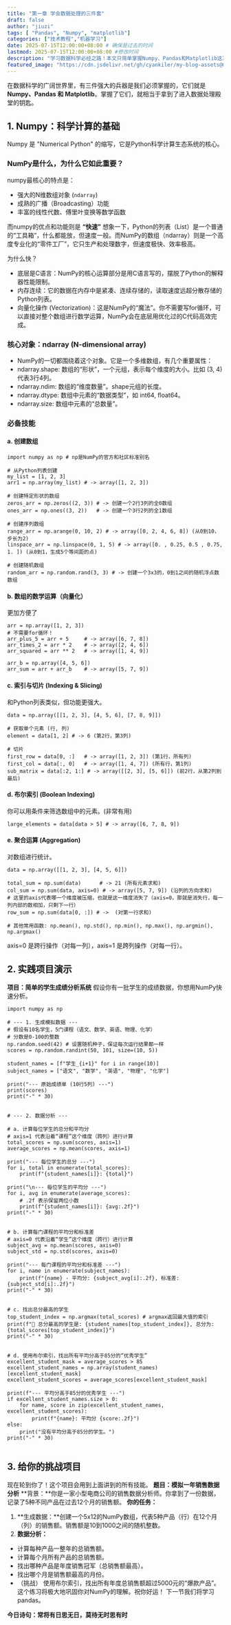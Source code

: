 ```yaml
---
title: "第一章 学会数据处理的三件套"
draft: false
author: "jiuzi"
tags: [ "Pandas", "Numpy", "matplotlib"]
categories: ["技术教程","机器学习"]
date: 2025-07-15T12:00:00+08:00 # 确保是过去的时间
lastmod: 2025-07-15T12:00:00+08:00 #修改时间
description: "学习数据科学必经之路！本文只简单掌握Numpy、Pandas和Matplotlib这三个Python数据处理核心库的基础用法。"
featured_image: "https://cdn.jsdelivr.net/gh/cyankiler/my-blog-assets@main/images/pandas.png"
---
```



在数据科学的广阔世界里，有三件强大的兵器是我们必须掌握的，它们就是 **Numpy、Pandas 和 Matplotlib**。掌握了它们，就相当于拿到了进入数据处理殿堂的钥匙。

## 1. Numpy：科学计算的基础
Numpy 是 "Numerical Python" 的缩写，它是Python科学计算生态系统的核心。

### NumPy是什么，为什么它如此重要？

numpy最核心的特点是：
- 强大的N维数组对象 (`ndarray`)
- 成熟的广播（Broadcasting）功能
- 丰富的线性代数、傅里叶变换等数学函数

而numpy的优点和功能则是 **“快速”**
想象一下，Python的列表（List）是一个普通的“工具箱”，什么都能放，但速度一般。而NumPy的数组（ndarray）则是一个高度专业化的“零件工厂”，它只生产和处理数字，但速度极快、效率极高。

为什么快？

- 底层是C语言：NumPy的核心运算部分是用C语言写的，摆脱了Python的解释器性能限制。
- 内存连续：它的数据在内存中是紧凑、连续存储的，读取速度远超分散存储的Python列表。
- 向量化操作 (Vectorization)：这是NumPy的“魔法”。你不需要写for循环，可以直接对整个数组进行数学运算，NumPy会在底层用优化过的C代码高效完成。

### 核心对象：ndarray (N-dimensional array)

- NumPy的一切都围绕着这个对象。它是一个多维数组，有几个重要属性：
- ndarray.shape: 数组的“形状”，一个元组，表示每个维度的大小。比如 (3, 4) 代表3行4列。
- ndarray.ndim: 数组的“维度数量”。shape元组的长度。
- ndarray.dtype: 数组中元素的“数据类型”，如 int64, float64。
- ndarray.size: 数组中元素的“总数量”。

### 必备技能
#### a. 创建数组
```
import numpy as np # np是NumPy的官方和社区标准别名

# 从Python列表创建
my_list = [1, 2, 3]
arr1 = np.array(my_list) # -> array​([1, 2, 3])

# 创建特定形状的数组
zeros_arr = np.zeros((2, 3)) # -> 创建一个2行3列的全0数组
ones_arr = np.ones((3, 2))   # -> 创建一个3行2列的全1数组

# 创建序列数组
range_arr = np.arange(0, 10, 2) # -> array([0, 2, 4, 6, 8]) (从0到10，步长为2)
linspace_arr = np.linspace(0, 1, 5) # -> array([0. , 0.25, 0.5 , 0.75, 1. ]) (从0到1，生成5个等间距的点)

# 创建随机数组
random_arr = np.random.rand(3, 3) # -> 创建一个3x3的，0到1之间的随机浮点数数组

```

#### b. 数组的数学运算（向量化）
更加方便了
```
arr = np.array([1, 2, 3])
# 不需要for循环！
arr_plus_5 = arr + 5     # -> array([6, 7, 8])
arr_times_2 = arr * 2    # -> array([2, 4, 6])
arr_squared = arr ** 2   # -> array([1, 4, 9])

arr_b = np.array([4, 5, 6])
arr_sum = arr + arr_b    # -> array([5, 7, 9])

```
#### c. 索引与切片 (Indexing & Slicing)
和Python列表类似，但功能更强大。
```
data = np.array([[1, 2, 3], [4, 5, 6], [7, 8, 9]])

# 获取单个元素 (行, 列)
element = data[1, 2] # -> 6 (第2行，第3列)

# 切片
first_row = data[0, :]   # -> array([1, 2, 3]) (第1行，所有列)
first_col = data[:, 0]   # -> array([1, 4, 7])​ (所有行，第1列)
sub_matrix = data[:2, 1:] # -> array([[2, 3], [5, 6]]) (前2行，从第2列到最后)

```

#### d. 布尔索引 (Boolean Indexing) 
你可以用条件来筛选数组中的元素。(非常有用)
```
large_elements = data[data > 5] # -> array([6, 7, 8, 9])

```

#### e. 聚合运算 (Aggregation)
对数组进行统计。
```
data = np.array([[1, 2, 3], [4, 5, 6]])

total_sum = np.sum(data)      # -> 21 (所有元素求和)
col_sum = np.sum(data, axis=0) # -> array([5, 7, 9]) (沿列的方向求和)
# 这里的axis代表哪一个维度被压缩，也就是这一维度消失了（axis=0，那就是消失行，每一列内部的数相加，只剩下一行）
row_sum = np.sum(data[0, :]) # ->  (对第一行求和)

# 其他常用函数: np.mean(), np.std(), np.min(), np.max(), np.argmin(), np.argmax()

```
axis=0 是跨行操作（对每一列），axis=1 是跨列操作（对每一行）。

## 2. 实践项目演示
**项目：简单的学生成绩分析系统**
假设你有一批学生的成绩数据，你想用NumPy快速分析。
```
import numpy as np

# --- 1. 生成模拟数据 ---
# 假设有10名学生，5门课程（语文、数学、英语、物理、化学）
# 分数是0-100的整数
np.random.seed(42) # 设置随机种子，保证每次运行结果都一样
scores = np.random.randint(50, 101, size=(10, 5))

student_names = [f"学生_{i+1}" for i in range(10)]
subject_names​ = ["语文", "数学", "英语", "物理", "化学"]

print("--- 原始成绩单 (10行5列) ---")
print(scores)
print("-" * 30)


# --- 2. 数据分析 ---

# a. 计算每位学生的总分和平均分
# axis=1 代表沿着“课程”这个维度（跨列）进行计算
total_scores = np.sum(scores, axis=1)
average_scores = np.mean(scores, axis=1)

print("--- 每位学生的总分 ---")
for i, total in enumerate(total_scores):
    print(f"{student_names[i]}: {total}")

print("\n--- 每位学生的平均分 ---")
for i, avg in enumerate(average_scores):
    # .2f 表示保留两位小数
    print(f"{student_names[i]}: {avg:.2f}")
print("-" * 30)


# b. 计算每门课程的平均分和标准差
# axis=0 代表沿着“学生”这个维度（跨行）进行计算
subject_avg = np.mean(scores, axis=0)
subject_std = np.std(scores, axis=0)

print("--- 每门课程的平均分和标准差 ---")
for i, name in enumerate(subject_names):
    print(f"{name} - 平均分: {subject_avg[i]:.2f}, 标准差: {subject_std[i]:.2f}")
print("-" * 30)


# c. 找出总分最高的学生
top_student_index = np.argmax(total_scores) # argmax返回最大值的索引
print(f"🎉 总分最高的学生是: {student_names[top_student_index]}, 总分为: {total_scores[top_student_index]}")
print("-" * 30)


# d. 使用布尔索引，找出所有平均分高于85分的“优秀学生”
excellent_student_mask = average_scores > 85
excellent_student_names = np.array(student_names)[excellent_student_mask]
excellent_student_scores = average_scores[excellent_student_mask]

​print(f"--- 平均分高于85分的优秀学生 ---")
if excellent_student_names.size > 0:
    for name, score in zip(excellent_student_names, excellent_student_scores):
        print(f"{name}: 平均分 {score:.2f}")
else:
    print("没有平均分高于85分的学生。")
print("-" * 30)


```

## 3. 给你的挑战项目
现在轮到你了！这个项目会用到上面讲到的所有技能。
**题目：模拟一年销售数据分析**
**背景：**你是一家小型电商公司的销售数据分析师。你拿到了一份数据，记录了5种不同产品在过去12个月的销售额。
**你的任务：**
1. **生成数据：**创建一个5x12的NumPy数组，代表5种产品（行）在12个月（列）的销售额。销售额是10到1000之间的随机整数。
2. **数据分析：**
- 计算每种产品一整年的总销售额。
- 计算每个月所有产品的总销售额。
- 找出哪种产品是年度销售冠军（总销售额最高）。
- 找出哪个月是销售额最高的月份。
- （挑战） 使用布尔索引，找出所有年度总销售额超过5000元的“爆款产品”。
这个练习将极大地巩固你对NumPy的理解。祝你好运！
下一节我们将学习pandas。

**今日诗句：常将有日思无日，莫待无时思有时**